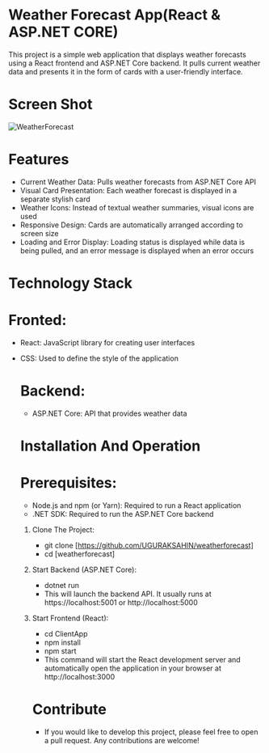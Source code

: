# Weather Forecast App(React & ASP.NET CORE)
This project is a simple web application that displays weather forecasts using a React frontend and ASP.NET Core backend. It pulls current weather data and presents it in the form of cards with a user-friendly interface.
# Screen Shot
![WeatherForecast](https://github.com/user-attachments/assets/16ff493a-de1d-4671-889a-7457d8cd0dca)

# Features

- Current Weather Data: Pulls weather forecasts from ASP.NET Core API
- Visual Card Presentation: Each weather forecast is displayed in a separate stylish card
- Weather Icons: Instead of textual weather summaries, visual icons are used
- Responsive Design: Cards are automatically arranged according to screen size
- Loading and Error Display: Loading status is displayed while data is being pulled, and an error message is displayed when an error occurs

# Technology Stack

# Fronted:

- React: JavaScript library for creating user interfaces
- CSS: Used to define the style of the application

  # Backend:

  - ASP.NET Core: API that provides weather data
 
  # Installation And Operation

  # Prerequisites:

  - Node.js and npm (or Yarn): Required to run a React application
  - .NET SDK: Required to run the ASP.NET Core backend
 
  1. Clone The Project:
     
     - git clone [https://github.com/UGURAKSAHIN/weatherforecast]
     - cd [weatherforecast]
  
  2. Start Backend (ASP.NET Core):
     
     - dotnet run
     - This will launch the backend API. It usually runs at https://localhost:5001 or http://localhost:5000
       
  3. Start Frontend (React):
     - cd ClientApp 
     - npm install 
     - npm start
     - This command will start the React development server and automatically open the application in your browser at http://localhost:3000
    
     # Contribute

     - If you would like to develop this project, please feel free to open a pull request. Any contributions are welcome!
  

